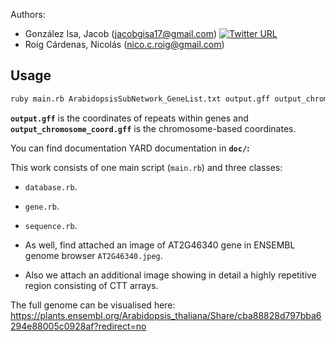 
Authors: 
* González Isa, Jacob (jacobgisa17@gmail.com) [![Twitter URL](https://img.shields.io/twitter/url/https/twitter.com/jacobgisa.svg?style=social&label=Follow%20%40JacobGIsa)](https://twitter.com/jacobgisa)
* Roig Cárdenas, Nicolás (nico.c.roig@gmail.com)

## Usage

```sh
ruby main.rb ArabidopsisSubNetwork_GeneList.txt output.gff output_chromosome_coord.gff > output_report.txt
```
**`output.gff`** is the coordinates of repeats within genes and **`output_chromosome_coord.gff`** is the chromosome-based coordinates.

You can find documentation YARD documentation in  **`doc/`:**

This work consists of one main script (`main.rb`) and three classes:
* `database.rb`.
* `gene.rb`.
* `sequence.rb`.

* As well, find attached an image of AT2G46340 gene in ENSEMBL genome browser `AT2G46340.jpeg`.
* Also we attach an additional image showing in detail a highly repetitive region consisting of CTT arrays.

The full genome can be visualised here:
https://plants.ensembl.org/Arabidopsis_thaliana/Share/cba88828d797bba6294e88005c0928af?redirect=no

